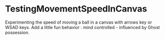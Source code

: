 # TestingMovementSpeedInCanvas
Experimenting the speed of moving a ball in a canvas with arrows key or WSAD keys. Add a little fun behavior : mind controlled - influenced by Ghost possession.
